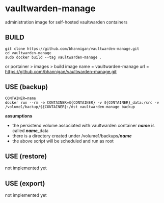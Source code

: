# vaultwarden-manage
administration image for self-hosted vaultwarden containers<br>

## BUILD
    git clone https://github.com/bhannigan/vaultwarden-manage.git
    cd vaultwarden-manage
    sudo docker build --tag vaultwarden-manage .
or
    portainer > images > build image
      name = vaultwarden-manage
      url = https://github.com/bhannigan/vaultwarden-manage.git
    
## USE (backup)
    CONTAINER=name
    docker run --rm -e CONTAINER=${CONTAINER} -v ${CONTAINER}_data:/src -v /volume1/backup/${CONTAINER}:/dst vaultwarden-manage backup

**assumptions**
- the persistend volume associated with vaultwarden container ***name*** is called ***name***_data<br>
- there is a directory created under /volume1/backups/***name***<br>
- the above script will be scheduled and run as root

## USE (restore)
not implemented yet<br>

## USE (export)
not implemented yet<br>



